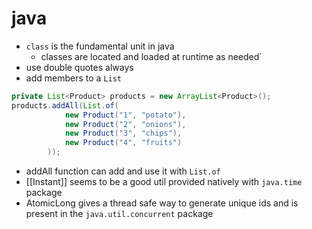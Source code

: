 # java

- `class` is the fundamental unit in java
  - classes are located and loaded at runtime as needed`
- use double quotes always
- add members to a `List`

```java
private List<Product> products = new ArrayList<Product>();
products.addAll(List.of(
			new Product("1", "potato"),
			new Product("2", "onions"),
			new Product("3", "chips"),
			new Product("4", "fruits")
		));
```

- addAll function can add and use it with `List.of`
- [[Instant]] seems to be a good util provided natively with `java.time` package
- AtomicLong gives a thread safe way to generate unique ids and is present in the `java.util.concurrent` package
